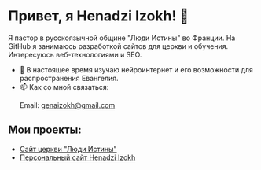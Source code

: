 # Привет, я Henadzi Izokh! 👋

Я пастор в русскоязычной общине "Люди Истины" во Франции. На GitHub я занимаюсь разработкой сайтов для церкви и обучения. Интересуюсь веб-технологиями и SEO.

- 🌱 В настоящее время изучаю нейроинтернет и его возможности для распространения Евангелия.
- 📫 Как со мной связаться:<p>Email: <a href="mailto:genaizokh@gmail.com">genaizokh@gmail.com</a></p>






## Мои проекты:
- [Сайт церкви "Люди Истины"](https://henadzi2024.github.io/tserkov-ludi-istiny)
- [Персональный сайт Henadzi Izokh](https://henadzi2024.github.io/Henadzi-Izokh)

<!---
Henadzi2024/Henadzi2024 is a ✨ special ✨ repository because its `README.md` (this file) appears on your GitHub profile.
You can click the Preview link to take a look at your changes.
--->

